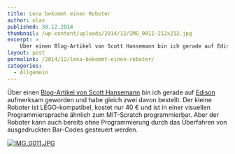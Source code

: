 ```yaml
---
title: Lena bekommt einen Roboter
author: olav
published: 30.12.2014
thumbnail: /wp-content/uploads/2014/12/IMG_0011-212x212.jpg
excerpt: >
    Über einen Blog-Artikel von Scott Hansemann bin ich gerade auf Edison aufmerksam geworden und habe gleich zwei davon bestellt. Der kleine Roboter ist LEGO-kompatibel, kostet nur 40 € und ist in einer visuellen Programmiersprache ähnlich zum MIT-Scratch programmierbar. Aber der Roboter kann auch bereits ohne Programmierung durch das Überfahren von ausgedruckten Bar-Codes gesteuert werden.
layout: post
permalink: /2014/12/lena-bekommt-einen-roboter/
categories:
  - Allgemein
---
```

Über einen [Blog-Artikel von Scott Hansemann][1] bin ich gerade auf [Edison][2] aufmerksam geworden und habe gleich zwei davon bestellt. Der kleine Roboter ist LEGO-kompatibel, kostet nur 40 € und ist in einer visuellen Programmiersprache ähnlich zum MIT-Scratch programmierbar. Aber der Roboter kann auch bereits ohne Programmierung durch das Überfahren von ausgedruckten Bar-Codes gesteuert werden.

<a href="https://tinkerthon.de/wp-content/uploads/2014/12/IMG_0011.jpg" rel="lightbox[973]" title="Lena bekommt einen Roboter"><img src="https://tinkerthon.de/wp-content/uploads/2014/12/IMG_0011.jpg" alt="IMG_0011.JPG" class="alignnone size-full" /></a>

 [1]: http://www.hanselman.com/blog/GettingStartedWithRobotsForKidsAndChildrenInSTEMThisHolidaySeason.aspx
 [2]: http://meetedison.com/
